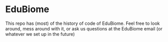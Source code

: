 # EduBiome
This repo has (most) of the history of code of EduBiome. Feel free to look around, mess around with it, or ask us questions at the EduBiome email (or whatever we set up in the future)
